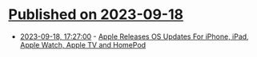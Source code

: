 # [Published on 2023-09-18](index.md)

* [2023-09-18, 17:27:00](https://apple.slashdot.org/story/23/09/18/1727248/apple-releases-os-updates-for-iphone-ipad-apple-watch-apple-tv-and-homepod?utm_source=rss1.0mainlinkanon&utm_medium=feed) - [Apple Releases OS Updates For iPhone, iPad, Apple Watch, Apple TV and HomePod](https://apple.slashdot.org/story/23/09/18/1727248/apple-releases-os-updates-for-iphone-ipad-apple-watch-apple-tv-and-homepod?utm_source=rss1.0mainlinkanon&utm_medium=feed)

